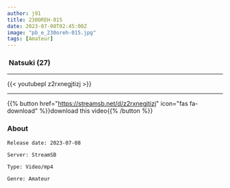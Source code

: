 ```yaml
---
author: j91
title: 230OREH-015
date: 2023-07-08T02:45:00Z
image: "pb_e_230oreh-015.jpg"
tags: [Amateur]
---
```


###  Natsuki (27)
___

{{< youtubepl z2rxnegjtizj >}}
___

{{% button href="https://streamsb.net/d/z2rxnegjtizj" icon="fas fa-download" %}}download this video{{% /button %}}
### About

`Release date: 2023-07-08`

`Server: StreamSB`

`Type: Video/mp4`

`Genre:	Amateur`